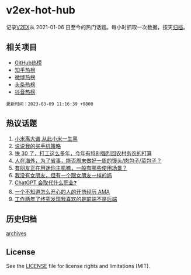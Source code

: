 # v2ex-hot-hub

 记录[V2EX](https://www.v2ex.com/)从 2021-01-06 日至今的热门话题。每小时抓取一次数据，按天[归档](archives)。
 
 ## 相关项目

- [GitHub热榜](https://github.com/lonnyzhang423/github-hot-hub)
- [知乎热榜](https://github.com/lonnyzhang423/zhihu-hot-hub)
- [微博热榜](https://github.com/lonnyzhang423/weibo-hot-hub)
- [头条热榜](https://github.com/lonnyzhang423/toutiao-hot-hub)
- [抖音热榜](https://github.com/lonnyzhang423/douyin-hot-hub)


 `更新时间：2023-03-09 11:16:39 +0800`

## 热议话题

1. [小米离大谱,从此小米一生黑](https://www.v2ex.com/t/922258)
1. [说说我的买手机策略](https://www.v2ex.com/t/922236)
1. [快 30 了，打工这么多年，今年有特别强烈回农村务农的打算](https://www.v2ex.com/t/922175)
1. [人在海外，为了省事，能否周末做好一周的馒头/肉包子/菜包子？](https://www.v2ex.com/t/922204)
1. [有朋友正在用迷你主机嘛，一般有哪些使用场景？](https://www.v2ex.com/t/922359)
1. [我没有女朋友，但有一个跟女朋友一样的妈](https://www.v2ex.com/t/922395)
1. [ChatGPT 会取代什么职业❓](https://www.v2ex.com/t/922389)
1. [一个不知道怎么开心的人的开悟经历 AMA](https://www.v2ex.com/t/922439)
1. [工作两年了终究发现我喜欢的是前端不是后端](https://www.v2ex.com/t/922254)

## 历史归档

[archives](archives)

## License

See the [LICENSE](LICENSE) file for license rights and limitations (MIT).
